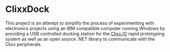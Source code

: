 ClixxDock
=========

This project is an attempt to simplify the process of experimenting with
electronics projects using an IBM compatible computer running Windows by
providing a USB controlled docking station for the [Clixx.IO](http://clixx.io/)
rapid prototyping system as well as an open source .NET library to communicate
with the Clixx peripherals.


